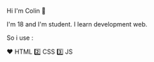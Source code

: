 Hi I'm Colin 👋

I'm 18 and I'm student.
I learn development web.

So i use :

   ❤ HTML 
  2️⃣ CSS
  3️⃣ JS
